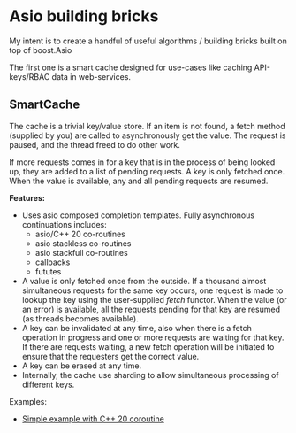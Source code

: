 # Asio building bricks

My intent is to create a handful of useful algorithms / building bricks built on top of boost.Asio

The first one is a smart cache designed for use-cases like caching API-keys/RBAC data in web-services. 

## SmartCache

The cache is a trivial key/value store. If an item is not found,
a fetch method (supplied by you) are called to asynchronously get the
value. The request is paused, and the thread freed to do other work.

If more requests comes in for a key that is in the process of being looked up,
they are added to a list of pending requests. A key is only fetched once. When
the value is available, any and all pending requests are resumed.

**Features:**

- Uses asio composed completion templates. Fully asynchronous continuations includes:
    - asio/C++ 20 co-routines
    - asio stackless co-routines
    - asio stackfull co-routines
    - callbacks
    - fututes
- A value is only fetched once from the outside. If a thousand almost simultaneous requests for the same key occurs, one request is made to lookup the key using the user-supplied *fetch* functor. When the value (or an error) is available, all the requests pending for that key are resumed (as threads becomes available). 
- A key can be invalidated at any time, also when there is a fetch operation in progress and one or more requests are waiting for that key. If there are requests waiting, a new fetch operation will be initiated to ensure that the requesters get the correct value.
- A key can be erased at any time. 
- Internally, the cache use sharding to allow simultaneous processing of different keys.

Examples:
- [Simple example with C++ 20 coroutine](examples/cxx20-simple.cpp)



